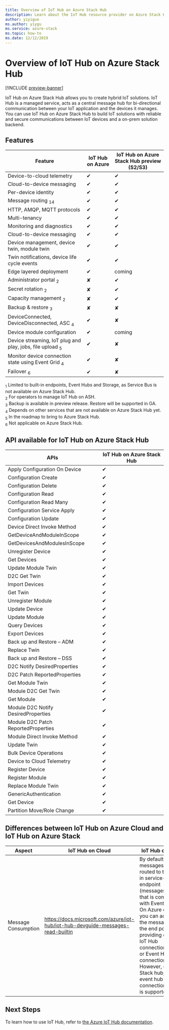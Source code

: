 ```yaml
---
title: Overview of IoT Hub on Azure Stack Hub
description: Learn about the IoT Hub resource provider on Azure Stack Hub.
author: yiyiguo 
ms.author: yiygu 
ms.service: azure-stack
ms.topic: how-to
ms.date: 12/12/2019 
---
```


# Overview of IoT Hub on Azure Stack Hub

[!INCLUDE [preview-banner](../includes/iot-hub-preview.md)]

IoT Hub on Azure Stack Hub allows you to create hybrid IoT solutions. IoT Hub is a managed service, acts as a central message hub for bi-directional communication between your IoT application and the devices it manages. You can use IoT Hub on Azure Stack Hub to build IoT solutions with reliable and secure communications between IoT devices and a on-prem solution backend.

## Features

| Feature | IoT Hub on Azure | IoT Hub on Azure Stack Hub preview (S2/S3) |
|-|-|-|
|Device-to-cloud telemetry| ✔ | ✔ |
|Cloud-to-device messaging| ✔ | ✔ |
|Per-device identity| ✔ | ✔ |
|Message routing <sub>1</sub><sub>4</sub>| ✔ | ✔ |
|HTTP, AMQP, MQTT protocols| ✔ | ✔ |
|Multi-tenancy| ✔ | ✔ |
|Monitoring and diagnostics| ✔ | ✔ |
|Cloud-to-device messaging| ✔ | ✔ |
|Device management, device twin, module twin| ✔ | ✔ |
|Twin notifications, device life cycle events| ✔ | ✔ |
|Edge layered deployment| ✔ | coming |
|Administrator portal <sub>2</sub>| ✘ | ✔ |
|Secret rotation <sub>2</sub>| ✘ | ✔ |
|Capacity management <sub>2</sub>| ✘ | ✔ |
|Backup & restore <sub>3</sub>| ✘ | ✘ |
|DeviceConnected, DeviceDisconnected, ASC <sub>4</sub>| ✔ | ✘ |
|Device module configuration| ✔ | coming |
|Device streaming, IoT plug and play, jobs, file upload <sub>5</sub>| ✔ | ✘ |
|Monitor device connection state using Event Grid <sub>4</sub>| ✔ | ✘ |
|Failover <sub>6</sub>| ✔ | ✘ |

<sub>1</sub> Limited to built-in endpoints, Event Hubs and Storage, as Service Bus is not available on Azure Stack Hub.  
<sub>2</sub> For operators to manage IoT Hub on ASH.  
<sub>3</sub> Backup is available in preview release. Restore will be supported in GA.  
<sub>4</sub> Depends on other services that are not available on Azure Stack Hub yet.  
<sub>5</sub> In the roadmap to bring to Azure Stack Hub.  
<sub>6</sub> Not applicable on Azure Stack Hub.  

## API available for IoT Hub on Azure Stack Hub

|APIs|IoT Hub on Azure Stack Hub|
|-|-|
|Apply Configuration On Device| ✔ |
| Configuration Create | ✔ |
| Configuration Delete | ✔ |
| Configuration Read | ✔ |
|Configuration Read Many| ✔ |
|Configuration Service Apply|  ✔ |
|Configuration Update|  ✔ |
|Device Direct Invoke Method|  ✔ |
|GetDeviceAndModuleInScope|  ✔ |
|GetDevicesAndModulesInScope| ✔ |
|Unregister Device| ✔ |
|Get Devices| ✔ |
|Update Module Twin| ✔ |
|D2C Get Twin| ✔ |
|Import Devices| ✔ |
|Get Twin| ✔ |
|Unregister Module| ✔ |
|Update Device| ✔ |
|Update Module| ✔ |
|Query Devices| ✔ |
|Export Devices| ✔ |
|Back up and Restore – ADM| ✔ |
|Replace Twin| ✔ |
|Back up and Restore – DSS| ✔ |
|D2C Notify DesiredProperties| ✔ |
|D2C Patch ReportedProperties| ✔ |
|Get Module Twin| ✔ |
|Module D2C Get Twin| ✔ |
|Get Module| ✔ |
|Module D2C Notify DesiredProperties| ✔ |
|Module D2C Patch ReportedProperties| ✔ |
|Module Direct Invoke Method| ✔ |
|Update Twin| ✔ |
|Bulk Device Operations| ✔ |
|Device to Cloud Telemetry| ✔ |
|Register Device| ✔ |
|Register Module| ✔ |
|Replace Module Twin| ✔ |
|GenericAuthentication| ✔ |
|Get Device| ✔ |
|Partition Move/Role Change| ✔ |

## Differences between IoT Hub on Azure Cloud and IoT Hub on Azure Stack

| Aspect | IoT Hub on Cloud | IoT Hub on Stack |
|-|-|-|
| Message Consumption | https://docs.microsoft.com/azure/iot-hub/iot-hub-devguide-messages-read-builtin |By default, messages are routed to the built-in service-facing endpoint (messages/events) that is compatible with Event Hubs. On Azure cloud, you can access the messages from the end point by providing either IoT Hub connection string or Event Hub connection string. However, on Azure Stack hub, only event hub connection string is supported. |

## Next Steps

To learn how to use IoT Hub, refer to [the Azure IoT Hub documentation](/azure/iot-hub/).

